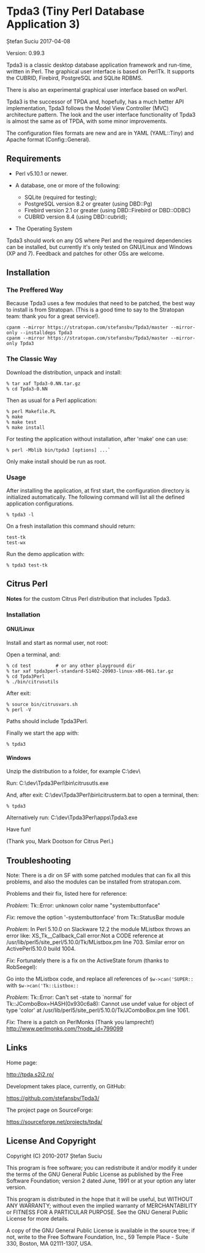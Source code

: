 Tpda3 (Tiny Perl Database Application 3)
========================================
Ștefan Suciu
2017-04-08

Version: 0.99.3

Tpda3 is a classic desktop database application framework and
run-time, written in Perl.  The graphical user interface is based on
PerlTk. It supports the CUBRID, Firebird, PostgreSQL and SQLite RDBMS.

There is also an experimental graphical user interface based on wxPerl.

Tpda3 is the successor of TPDA and, hopefully, has a much better API
implementation, Tpda3 follows the Model View Controller (MVC)
architecture pattern.  The look and the user interface functionality
of Tpda3 is almost the same as of TPDA, with some minor improvements.

The configuration files formats are new and are in YAML (YAML::Tiny)
and Apache format (Config::General).


Requirements
------------

- Perl v5.10.1 or newer.

- A database, one or more of the following:
  * SQLite (required for testing);
  * PostgreSQL version 8.2 or greater (using DBD::Pg)
  * Firebird version 2.1 or greater (using DBD::Firebird or DBD::ODBC)
  * CUBRID version 8.4 (using DBD::cubrid);

- The Operating System

Tpda3 should work on any OS where Perl and the required dependencies
can be installed, but currently it's only tested on GNU/Linux and
Windows (XP and 7).  Feedback and patches for other OSs are welcome.


Installation
------------

### The Preffered Way

Because Tpda3 uses a few modules that need to be patched, the best way
to install is from Stratopan.  (This is a good time to say to the
Stratopan team: thank you for a great service!).

    cpanm --mirror https://stratopan.com/stefansbv/Tpda3/master --mirror-only --installdeps Tpda3
    cpanm --mirror https://stratopan.com/stefansbv/Tpda3/master --mirror-only Tpda3


### The Classic Way

Download the distribution, unpack and install:

    % tar xaf Tpda3-0.NN.tar.gz
    % cd Tpda3-0.NN

Then as usual for a Perl application:

    % perl Makefile.PL
    % make
    % make test
    % make install

For testing the application without installation, after 'make' one can use:

    % perl -Mblib bin/tpda3 [options] ...`

Only make install should be run as root.


### Usage

After installing the application, at first start, the configuration
directory is initialized automatically.  The following command will
list all the defined application configurations.

    % tpda3 -l

On a fresh installation this command should return:

    test-tk
    test-wx

Run the demo application with:

    % tpda3 test-tk


Citrus Perl
-----------

__Notes__ for the custom Citrus Perl distribution that includes Tpda3.

### Installation

#### GNU/Linux

Install and start as normal user, not root:

Open a terminal, and:

    % cd test         # or any other playground dir
    % tar xaf tpda3perl-standard-51402-20903-linux-x86-061.tar.gz
    % cd Tpda3Perl
    % ./bin/citrusutils

After exit:

    % source bin/citrusvars.sh
    % perl -V

Paths should include Tpda3Perl.

Finally we start the app with:

    % tpda3


#### Windows

Unzip the distribution to a folder, for example C:\dev\

Run: C:\dev\Tpda3Perl\bin\citrusutls.exe

And, after exit: C:\dev\Tpda3Perl\bin\citrusterm.bat to open a terminal, then:

    % tpda3

Alternatively run: C:\dev\Tpda3Perl\apps\Tpda3.exe

Have fun!

(Thank you, Mark Dootson for Citrus Perl.)


Troubleshooting
---------------

Note: There is a dir on SF with some patched modules that can fix all
this problems, and also the modules can be installed from
stratopan.com.

Problems and their fix, listed here for reference:

_Problem_: Tk::Error: unknown color name "systembuttonface"

_Fix_: remove the option '-systembuttonface' from Tk::StatusBar module

_Problem_: In Perl 5.10.0 on Slackware 12.2 the module MListbox throws
an error like: XS_Tk__Callback_Call error:Not a CODE reference at \
/usr/lib/perl5/site_perl/5.10.0/Tk/MListbox.pm line 703.  Similar
error on ActivePerl5.10.0 build 1004.

_Fix_: Fortunately there is a fix on the ActiveState forum (thanks to
RobSeegel):

Go into the MListbox code, and replace all references of
 `$w->can('SUPER::`
with
 `$w->can('Tk::Listbox::`

_Problem_: Tk::Error: Can't set -state to `normal' for
Tk::JComboBox=HASH(0x930c6a8): Cannot use undef value for object of
type 'color' at /usr/lib/perl5/site_perl/5.10.0/Tk/JComboBox.pm line
1061.

_Fix_: There is a patch on PerlMonks (Thank you lamprecht!)
http://www.perlmonks.com/?node_id=799099


Links
-----

Home page:

http://tpda.s2i2.ro/

Development takes place, currently, on GitHub:

https://github.com/stefansbv/Tpda3/

The project page on SourceForge:

https://sourceforge.net/projects/tpda/


License And Copyright
---------------------

Copyright (C) 2010-2017 Ștefan Suciu

This program is free software; you can redistribute it and/or modify
it under the terms of the GNU General Public License as published by
the Free Software Foundation; version 2 dated June, 1991 or at your option
any later version.

This program is distributed in the hope that it will be useful,
but WITHOUT ANY WARRANTY; without even the implied warranty of
MERCHANTABILITY or FITNESS FOR A PARTICULAR PURPOSE.  See the
GNU General Public License for more details.

A copy of the GNU General Public License is available in the source tree;
if not, write to the Free Software Foundation, Inc.,
59 Temple Place - Suite 330, Boston, MA 02111-1307, USA.
